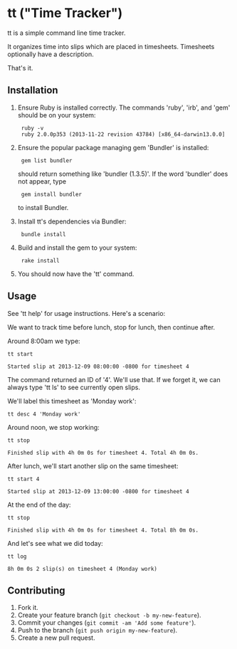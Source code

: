 # tt ("Time Tracker")

tt is a simple command line time tracker.

It organizes time into slips which are placed in timesheets. Timesheets
optionally have a description.

That's it.

## Installation

1. Ensure Ruby is installed correctly. The commands 'ruby', 'irb', and 'gem' should be on your system:

        ruby -v
        ruby 2.0.0p353 (2013-11-22 revision 43784) [x86_64-darwin13.0.0]

2. Ensure the popular package managing gem 'Bundler' is installed:

        gem list bundler

   should return something like 'bundler (1.3.5)'. If the word 'bundler' does not appear, type

        gem install bundler

   to install Bundler.

3. Install tt's dependencies via Bundler:

        bundle install

4. Build and install the gem to your system:

        rake install

5. You should now have the 'tt' command.

## Usage

See 'tt help' for usage instructions. Here's a scenario:

We want to track time before lunch, stop for lunch, then continue after.

Around 8:00am we type:

    tt start
    
    Started slip at 2013-12-09 08:00:00 -0800 for timesheet 4

The command returned an ID of '4'. We'll use that. If we forget it, we can always type 'tt ls' to see
currently open slips.

We'll label this timesheet as 'Monday work':

    tt desc 4 'Monday work'

Around noon, we stop working:

    tt stop
    
    Finished slip with 4h 0m 0s for timesheet 4. Total 4h 0m 0s.

After lunch, we'll start another slip on the same timesheet:

    tt start 4
    
    Started slip at 2013-12-09 13:00:00 -0800 for timesheet 4

At the end of the day:

    tt stop
    
    Finished slip with 4h 0m 0s for timesheet 4. Total 8h 0m 0s.

And let's see what we did today:

    tt log
    
    8h 0m 0s 2 slip(s) on timesheet 4 (Monday work)

## Contributing

1. Fork it.
2. Create your feature branch (`git checkout -b my-new-feature`).
3. Commit your changes (`git commit -am 'Add some feature'`).
4. Push to the branch (`git push origin my-new-feature`).
5. Create a new pull request.
